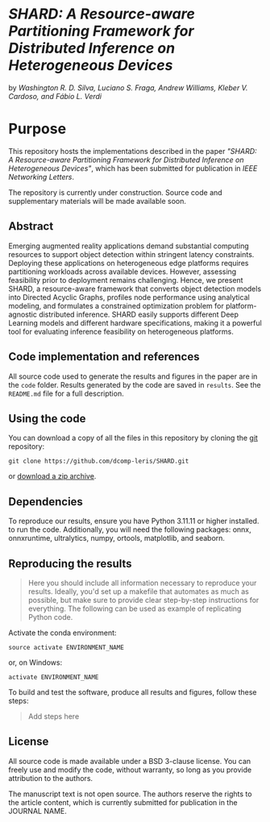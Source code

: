 # *SHARD: A Resource-aware Partitioning Framework for Distributed Inference on Heterogeneous Devices*

by *Washington R. D. Silva, Luciano S. Fraga, Andrew Williams, Kleber V. Cardoso, and Fábio L. Verdi*

# Purpose

This repository hosts the implementations described in the paper *"SHARD: A Resource-aware Partitioning Framework for Distributed Inference on Heterogeneous Devices"*, which has been submitted for publication in *IEEE Networking Letters*. 

The repository is currently under construction. Source code and supplementary materials will be made available soon.

## Abstract

Emerging augmented reality applications demand substantial computing resources to support object detection within stringent latency constraints. Deploying these applications on heterogeneous edge platforms requires partitioning workloads across available devices. However, assessing feasibility prior to deployment remains challenging. Hence, we present SHARD, a resource-aware framework that converts object detection models into Directed Acyclic Graphs, profiles node performance using analytical modeling, and formulates a constrained optimization problem for platform-agnostic distributed inference. SHARD easily supports different Deep Learning models and different hardware specifications, making it a powerful tool for evaluating inference feasibility on heterogeneous platforms.

## Code implementation and references

All source code used to generate the results and figures in the paper are in the `code` folder.
Results generated by the code are saved in `results`.
See the `README.md` file for a full description.

## Using the code

You can download a copy of all the files in this repository by cloning the
[git](https://git-scm.com/) repository:

    git clone https://github.com/dcomp-leris/SHARD.git

or [download a zip archive](https://github.com/dcomp-leris/SHARD/archive/master.zip).


## Dependencies

To reproduce our results, ensure you have Python 3.11.11 or higher installed. to run the code.
Additionally, you will need the following packages: onnx, onnxruntime, ultralytics, numpy, ortools,
matplotlib, and seaborn. 

## Reproducing the results

> Here you should include all information necessary to reproduce your results.
> Ideally, you'd set up a makefile that automates as much as possible, but make
> sure to provide clear step-by-step instructions for everything.
> The following can be used as example of replicating Python code.

Activate the conda environment:

    source activate ENVIRONMENT_NAME

or, on Windows:

    activate ENVIRONMENT_NAME

To build and test the software, produce all results and figures, follow these steps:

> Add steps here


## License

All source code is made available under a BSD 3-clause license. You can freely
use and modify the code, without warranty, so long as you provide attribution
to the authors.

The manuscript text is not open source. The authors reserve the rights to the
article content, which is currently submitted for publication in the
JOURNAL NAME.
